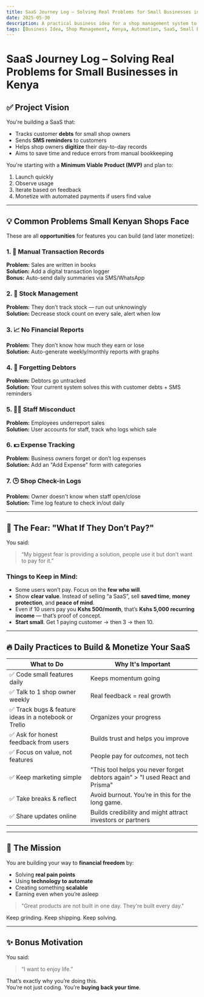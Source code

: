 ```yaml
---
title: SaaS Journey Log – Solving Real Problems for Small Businesses in Kenya
date: 2025-05-30
description: A practical business idea for a shop management system to help small business owners track debts, sales, expenses, and automate reminders, with a scalable roadmap and monetization strategies.
tags: [Business Idea, Shop Management, Kenya, Automation, SaaS, Small Business, MVP]
---
```

# SaaS Journey Log – Solving Real Problems for Small Businesses in Kenya

## ✅ Project Vision

You're building a SaaS that:
- Tracks customer **debts** for small shop owners
- Sends **SMS reminders** to customers
- Helps shop owners **digitize** their day-to-day records
- Aims to save time and reduce errors from manual bookkeeping

You're starting with a **Minimum Viable Product (MVP)** and plan to:
1. Launch quickly
2. Observe usage
3. Iterate based on feedback
4. Monetize with automated payments if users find value

---

## 💡 Common Problems Small Kenyan Shops Face

These are all **opportunities** for features you can build (and later monetize):

### 1. 🧾 Manual Transaction Records
**Problem:** Sales are written in books  
**Solution:** Add a digital transaction logger  
**Bonus:** Auto-send daily summaries via SMS/WhatsApp

### 2. 🧮 Stock Management
**Problem:** They don’t track stock — run out unknowingly  
**Solution:** Decrease stock count on every sale, alert when low

### 3. 📈 No Financial Reports
**Problem:** They don’t know how much they earn or lose  
**Solution:** Auto-generate weekly/monthly reports with graphs

### 4. 💸 Forgetting Debtors
**Problem:** Debtors go untracked  
**Solution:** Your current system solves this with customer debts + SMS reminders

### 5. 🧍‍♀️ Staff Misconduct
**Problem:** Employees underreport sales  
**Solution:** User accounts for staff, track who logs which sale

### 6. 💵 Expense Tracking
**Problem:** Business owners forget or don’t log expenses  
**Solution:** Add an "Add Expense" form with categories

### 7. 🕒 Shop Check-in Logs
**Problem:** Owner doesn't know when staff open/close  
**Solution:** Time log feature to check in/out daily

---

## 🚧 The Fear: "What If They Don’t Pay?"

You said:
> “My biggest fear is providing a solution, people use it but don’t want to pay for it.”

### Things to Keep in Mind:
- Some users won’t pay. Focus on the **few who will**.
- Show **clear value**. Instead of selling “a SaaS”, sell **saved time**, **money protection**, and **peace of mind**.
- Even if 10 users pay you **Kshs 500/month**, that’s **Kshs 5,000 recurring income** — that’s proof of concept.
- **Start small**. Get 1 paying customer → then 3 → then 10.

---

## 🔥 Daily Practices to Build & Monetize Your SaaS

| What to Do | Why It's Important |
|------------|--------------------|
| ✅ Code small features daily | Keeps momentum going |
| ✅ Talk to 1 shop owner weekly | Real feedback = real growth |
| ✅ Track bugs & feature ideas in a notebook or Trello | Organizes your progress |
| ✅ Ask for honest feedback from users | Builds trust and helps you improve |
| ✅ Focus on value, not features | People pay for *outcomes*, not tech |
| ✅ Keep marketing simple | "This tool helps you never forget debtors again" > "I used React and Prisma" |
| ✅ Take breaks & reflect | Avoid burnout. You’re in this for the long game. |
| ✅ Share updates online | Builds credibility and might attract investors or partners |

---

## 🎯 The Mission

You are building your way to **financial freedom** by:
- Solving **real pain points**
- Using **technology to automate**
- Creating something **scalable**
- Earning even when you’re asleep

> "Great products are not built in one day. They're built every day."

Keep grinding. Keep shipping. Keep solving.

---

## ✨ Bonus Motivation

You said:
> “I want to enjoy life.”

That’s exactly why you’re doing this.  
You’re not just coding. You’re **buying back your time**.

